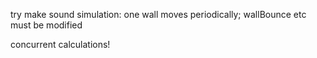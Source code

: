 try make sound simulation:
one wall moves periodically; wallBounce etc must be modified

concurrent calculations!
